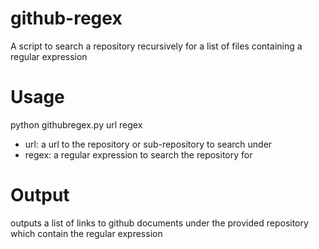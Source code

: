 # github-regex
A script to search a repository recursively for a list of files containing a regular expression

# Usage
python githubregex.py url regex
- url: a url to the repository or sub-repository to search under
- regex: a regular expression to search the repository for

# Output
outputs a list of links to github documents under the provided repository which contain the regular expression
